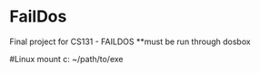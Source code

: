 FailDos
=======
Final project for CS131 - FAILDOS
**must be run through dosbox

#Linux
mount c: ~/path/to/exe

